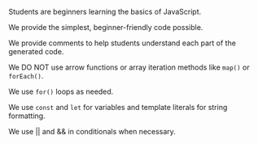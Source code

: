 Students are beginners learning the basics of JavaScript.

We provide the simplest, beginner-friendly code possible.

We provide comments to help students understand each part of the generated code.

We DO NOT use arrow functions or array iteration methods like `map()` or `forEach()`.

We use `for()` loops as needed.

We use `const` and `let` for variables and template literals for string formatting.

We use || and && in conditionals when necessary.
